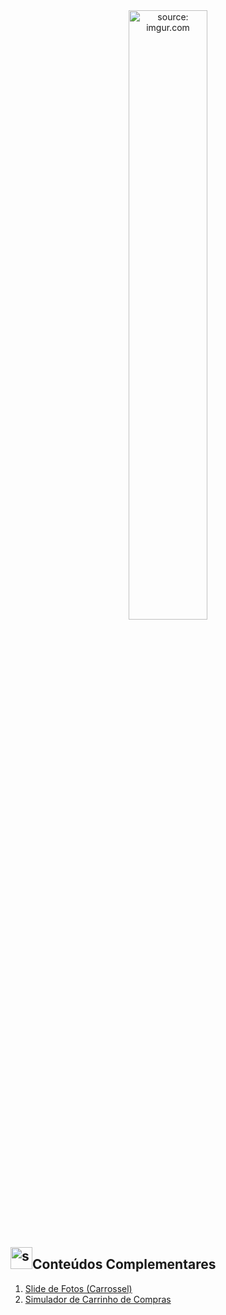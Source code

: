 <div align="center">
    <img src="https://i.imgur.com/AzshGmS.png" title="source: imgur.com" width="50%"/> 
</div>


<h2><img src="https://i.imgur.com/H9wEgsJ.png" title="source: imgur.com" width="35px"/>Conteúdos Complementares</h2>



1. <a href="01_carrossel">Slide de Fotos (Carrossel)</a>
2. <a href="03_carrinho">Simulador de Carrinho de Compras</a>
<!--3. <a href="02_typescript">Introdução ao TypeScript</a>-->
